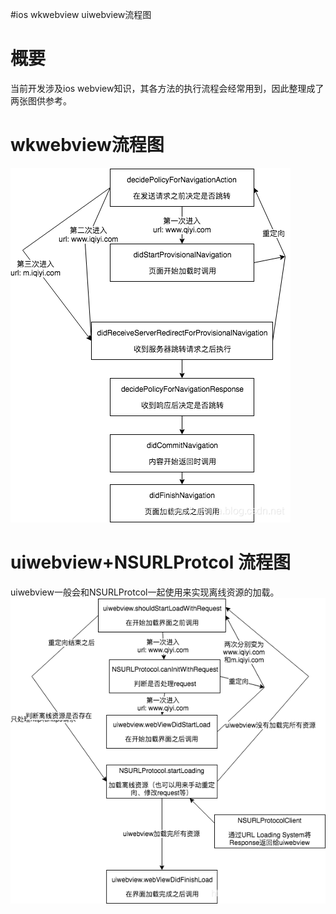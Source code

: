 #ios wkwebview uiwebview流程图
# 概要

当前开发涉及ios webview知识，其各方法的执行流程会经常用到，因此整理成了两张图供参考。

# wkwebview流程图

<img src="https://raw.githubusercontent.com/Double2hao/xujiajia_blog/main/img/3100.png" alt="在这里插入图片描述">

# uiwebview+NSURLProtcol 流程图

uiwebview一般会和NSURLProtcol一起使用来实现离线资源的加载。 <img src="https://raw.githubusercontent.com/Double2hao/xujiajia_blog/main/img/3101.png" alt="在这里插入图片描述">